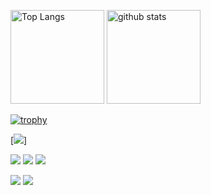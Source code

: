 <p align="left"> 
  <img alt="Top Langs" height="150px" src="https://github-readme-stats.vercel.app/api/top-langs/?username=deco-L&layout=compact&count_private=true&show_icons=true&show_icons=true&theme=onedark" />
  <img alt="github stats" height="150px" src="https://github-readme-stats.vercel.app/api?username=deco-L&count_private=true&show_icons=true&show_icons=true&theme=onedark" />
</p>

[![trophy](https://github-profile-trophy.vercel.app/?username=deco-L&theme=gruvbox)](https://github.com/deco-L/github-profile-trophy)

[![](http://github-profile-summary-cards.vercel.app/api/cards/profile-details?username=deco-L&theme=doracula)]

[![](https://raw.githubusercontent.com/deco-L/deco-L/master/profile-summary-card-output/dracula/0-profile-details.svg)](https://github.com/vn7n24fzkq/github-profile-summary-cards)
[![](https://raw.githubusercontent.com/deco-L/deco-L/master/profile-summary-card-output/dracula/1-repos-per-language.svg)](https://github.com/vn7n24fzkq/github-profile-summary-cards)
[![](https://raw.githubusercontent.com/deco-L/deco-L/master/profile-summary-card-output/dracula/2-most-commit-language.svg)](https://github.com/vn7n24fzkq/github-profile-summary-cards)

[![](https://activity-graph.herokuapp.com/graph?username=deco-L&theme=github)](https://activity-graph.herokuapp.com/graph?username=deco-L&theme=github)
[![](https://github-readme-streak-stats.herokuapp.com/?user=deco-L&theme=dark)](https://github-readme-streak-stats.herokuapp.com/?user=deco-L&theme=dark)

<!--
**deco-L/deco-L** is a ✨ _special_ ✨ repository because its `README.md` (this file) appears on your GitHub profile.

Here are some ideas to get you started:

- 🔭 I’m currently working on ...
- 🌱 I’m currently learning ...
- 👯 I’m looking to collaborate on ...
- 🤔 I’m looking for help with ...
- 💬 Ask me about ...
- 📫 How to reach me: ...
- 😄 Pronouns: ...
- ⚡ Fun fact: ...
-->
